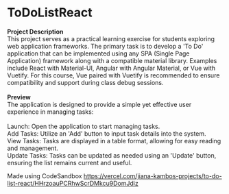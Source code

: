 # ToDoListReact

**Project Description**
<br>
This project serves as a practical learning exercise for students exploring web application frameworks. The primary task is to develop a 'To Do' application that can be implemented using any SPA (Single Page Application) framework along with a compatible material library. Examples include React with Material-UI, Angular with Angular Material, or Vue with Vuetify. For this course, Vue paired with Vuetify is recommended to ensure compatibility and support during class debug sessions.
<br>
<br>
**Preview**<br>
The application is designed to provide a simple yet effective user experience in managing tasks:
<br>
<br>
Launch: Open the application to start managing tasks.
<br>
Add Tasks: Utilize an 'Add' button to input task details into the system.
<br>
View Tasks: Tasks are displayed in a table format, allowing for easy reading and management.
<br>
Update Tasks: Tasks can be updated as needed using an 'Update' button, ensuring the list remains current and useful.
<br>




Made using CodeSandbox
https://vercel.com/jiana-kambos-projects/to-do-list-react/HHrzoauPCRhwScrDMkcu9DomJdiz
